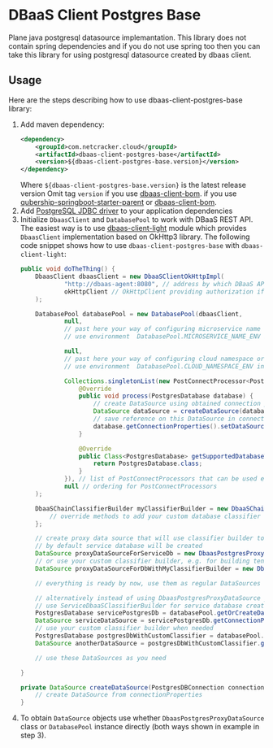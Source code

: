 # DBaaS Client Postgres Base

Plane java postgresql datasource implemantation. This library does not contain spring dependencies and 
if you do not use spring too then you can take this library for using postgresql datasource created by dbaas client.

## Usage
Here are the steps describing how to use dbaas-client-postgres-base library: 
1. Add maven dependency: 
    ```xml
    <dependency>
        <groupId>com.netcracker.cloud</groupId>
        <artifactId>dbaas-client-postgres-base</artifactId>
        <version>${dbaas-client-postgres-base.version}</version>
    </dependency>
    ```
    Where `${dbaas-client-postgres-base.version}` is the latest release version
    Omit tag `version` if you use [dbaas-client-bom](../../dbaas-client-bom-parent/dbaas-client-bom/README.md). if you use [qubership-springboot-starter-parent](hhttps://github.com/Netcracker/qubership-core-springboot-starter) or [dbaas-client-bom](../../dbaas-client-bom-parent/dbaas-client-bom/README.md).
2. Add [PostgreSQL JDBC driver](https://jdbc.postgresql.org/) to your application dependencies
3. Initialize `DbaasClient` and `DatabasePool` to work with DBaaS REST API. The easiest way is to use [dbaas-client-light](../dbaas-client-light/README.md)
    module which provides `DbaasClient` implementation based on OkHttp3 library. 
    The following code snippet shows how to use `dbaas-client-postgres-base` with `dbaas-client-light`:  
    ```java
    public void doTheThing() {
        DbaasClient dbaasClient = new DbaaSClientOkHttpImpl(
                "http://dbaas-agent:8080", // address by which DBaaS API is available
                okHttpClient // OkHttpClient providing authorization if necessary
        );

        DatabasePool databasePool = new DatabasePool(dbaasClient,
                null,
                // past here your way of configuring microservice name or skip to
                // use environment  DatabasePool.MICROSERVICE_NAME_ENV instead

                null,
                // past here your way of configuring cloud namespace or skip to
                // use environment  DatabasePool.CLOUD_NAMESPACE_ENV instead

                Collections.singletonList(new PostConnectProcessor<PostgresDatabase>() {
                    @Override
                    public void process(PostgresDatabase database) {
                        // create DataSource using obtained connection properties
                        DataSource dataSource = createDataSource(database.getConnectionProperties());
                        // save reference on this DataSource in connectionProperties so it can be used by DbaasPostgresProxyDataSource
                        database.getConnectionProperties().setDataSource(dataSource);
                    }

                    @Override
                    public Class<PostgresDatabase> getSupportedDatabaseType() {
                        return PostgresDatabase.class;
                    }
                }), // list of PostConnectProcessors that can be used e.g. for DataSource configuration
                null // ordering for PostConnectProcessors
        );

        DbaaSChainClassifierBuilder myClassifierBuilder = new DbaaSChainClassifierBuilder(null) {
            // override methods to add your custom database classifier fields
        };

        // create proxy data source that will use classifier builder to resolve requested DB:
        // by default service database will be created
        DataSource proxyDataSourceForServiceDb = new DbaasPostgresProxyDataSource(databasePool);
        // or use your custom classifier builder, e.g. for building tenant-aware classifiers
        DataSource proxyDataSourceForDbWithMyClassifierBuilder = new DbaasPostgresProxyDataSource(databasePool, myClassifierBuilder);

        // everything is ready by now, use them as regular DataSources

        // alternatively instead of using DbaasPostgresProxyDataSource you can use DatabasePool directly to obtain database
        // use ServiceDbaaSClassifierBuilder for service database creation
        PostgresDatabase servicePostgresDb = databasePool.getOrCreateDatabase(PostgresDBType.INSTANCE, new ServiceDbaaSClassifierBuilder(null).build());
        DataSource serviceDataSource = servicePostgresDb.getConnectionProperties().getDataSource();
        // use your custom classifier builder when needed
        PostgresDatabase postgresDbWithCustomClassifier = databasePool.getOrCreateDatabase(PostgresDBType.INSTANCE, myClassifierBuilder.build());
        DataSource anotherDataSource = postgresDbWithCustomClassifier.getConnectionProperties().getDataSource();

        // use these DataSources as you need

    }

    private DataSource createDataSource(PostgresDBConnection connectionProperties) {
        // create DataSource from connectionProperties
    }
    ```
4. To obtain `DataSource` objects use whether `DbaasPostgresProxyDataSource` class or `DatabasePool` instance directly 
    (both ways shown in example in step 3).  
 
